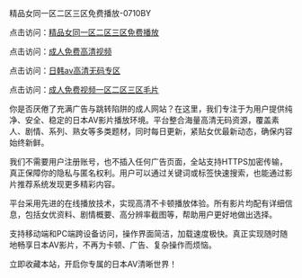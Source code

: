 精品女同一区二区三区免费播放-0710BY

点击访问：<a href="https://heiliao2dmwwy.pages.dev">精品女同一区二区三区免费播放</a>

点击访问：<a href="https://heiliaoll4qsx.pages.dev">成人免费高清视频</a>

点击访问：<a href="https://heiliaowzu4ur.pages.dev">日韩av高清无码专区</a>

点击访问：<a href="https://heiliaozj3tjd.pages.dev">成人免费视频一区二区三区毛片</a>



你是否厌倦了充满广告与跳转陷阱的成人网站？在这里，我们专注于为用户提供纯净、安全、稳定的日本AV影片播放环境。平台整合海量高清无码资源，覆盖素人、剧情、系列、熟女等多类题材，同时每日更新，紧贴女优最新动态，确保内容始终新鲜。

我们不需要用户注册账号，也不插入任何广告页面，全站支持HTTPS加密传输，真正保障你的隐私与匿名权利。用户可以通过关键词或标签快速搜索，也能通过影片推荐系统发现更多精彩内容。

平台采用先进的在线播放技术，实现高清不卡顿播放体验。所有影片均配有详细信息，包括女优资料、剧情概要、高分辨率截图等，帮助用户更好地做出选择。

支持移动端和PC端跨设备访问，操作界面简洁，加载速度极快。真正实现随时随地畅享日本AV影片，不再为卡顿、广告、复杂操作而烦恼。

立即收藏本站，开启你专属的日本AV清晰世界！

<span style="display:none;">[Canonical link]( https://github.com/ribenz121/9922149 )</span>

